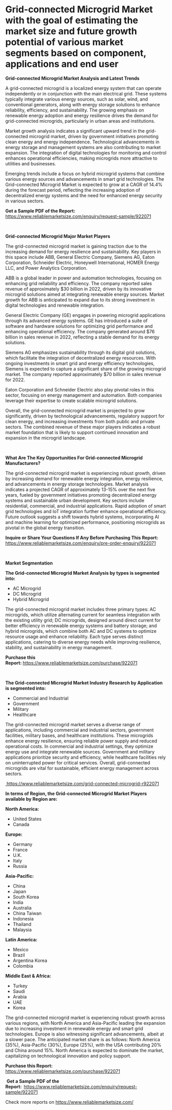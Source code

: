 <p><h1>Grid-connected Microgrid Market with the goal of estimating the market size and future growth potential of various market segments based on component, applications and end user</h1></p><p><strong>Grid-connected Microgrid Market Analysis and Latest Trends</strong></p>
<p><p>A grid-connected microgrid is a localized energy system that can operate independently or in conjunction with the main electrical grid. These systems typically integrate various energy sources, such as solar, wind, and conventional generators, along with energy storage solutions to enhance reliability, efficiency, and sustainability. The growing emphasis on renewable energy adoption and energy resilience drives the demand for grid-connected microgrids, particularly in urban areas and institutions.</p><p>Market growth analysis indicates a significant upward trend in the grid-connected microgrid market, driven by government initiatives promoting clean energy and energy independence. Technological advancements in energy storage and management systems are also contributing to market expansion. The integration of digital technologies for monitoring and control enhances operational efficiencies, making microgrids more attractive to utilities and businesses.</p><p>Emerging trends include a focus on hybrid microgrid systems that combine various energy sources and advancements in smart grid technologies. The Grid-connected Microgrid Market is expected to grow at a CAGR of 14.4% during the forecast period, reflecting the increasing adoption of decentralized energy systems and the need for enhanced energy security in various sectors.</p></p>
<p><strong>Get a Sample PDF of the Report:&nbsp;</strong> <a href="https://www.reliablemarketsize.com/enquiry/request-sample/922071?utm_campaign=2444&utm_medium=2&utm_source=Github&utm_content=ia&utm_term=07042025&utm_id=grid-connected-microgrid">https://www.reliablemarketsize.com/enquiry/request-sample/922071</a></p>
<p>&nbsp;</p>
<p><strong>Grid-connected Microgrid Major Market Players</strong></p>
<p><p>The grid-connected microgrid market is gaining traction due to the increasing demand for energy resilience and sustainability. Key players in this space include ABB, General Electric Company, Siemens AG, Eaton Corporation, Schneider Electric, Honeywell International, HOMER Energy LLC, and Power Analytics Corporation.</p><p>ABB is a global leader in power and automation technologies, focusing on enhancing grid reliability and efficiency. The company reported sales revenue of approximately $30 billion in 2022, driven by its innovative microgrid solutions aimed at integrating renewable energy sources. Market growth for ABB is anticipated to expand due to its strong investment in digital technologies and renewable integration.</p><p>General Electric Company (GE) engages in powering microgrid applications through its advanced energy systems. GE has introduced a suite of software and hardware solutions for optimizing grid performance and enhancing operational efficiency. The company generated around $76 billion in sales revenue in 2022, reflecting a stable demand for its energy solutions.</p><p>Siemens AG emphasizes sustainability through its digital grid solutions, which facilitate the integration of decentralized energy resources. With ongoing investments in smart grid and energy efficiency technologies, Siemens is expected to capture a significant share of the growing microgrid market. The company reported approximately $70 billion in sales revenue for 2022.</p><p>Eaton Corporation and Schneider Electric also play pivotal roles in this sector, focusing on energy management and automation. Both companies leverage their expertise to create scalable microgrid solutions.</p><p>Overall, the grid-connected microgrid market is projected to grow significantly, driven by technological advancements, regulatory support for clean energy, and increasing investments from both public and private sectors. The combined revenue of these major players indicates a robust market foundation that is likely to support continued innovation and expansion in the microgrid landscape.</p></p>
<p>&nbsp;</p>
<p><strong>What Are The Key Opportunities For Grid-connected Microgrid Manufacturers?</strong></p>
<p><p>The grid-connected microgrid market is experiencing robust growth, driven by increasing demand for renewable energy integration, energy resilience, and advancements in energy storage technologies. Market analysis indicates a projected CAGR of approximately 13-15% over the next five years, fueled by government initiatives promoting decentralized energy systems and sustainable urban development. Key sectors include residential, commercial, and industrial applications. Rapid adoption of smart grid technologies and IoT integration further enhance operational efficiency. Future outlook suggests a shift towards hybrid systems, incorporating AI and machine learning for optimized performance, positioning microgrids as pivotal in the global energy transition.</p></p>
<p><strong>Inquire or Share Your Questions If Any Before Purchasing This Report:</strong> <a href="https://www.reliablemarketsize.com/enquiry/pre-order-enquiry/922071?utm_campaign=2444&utm_medium=2&utm_source=Github&utm_content=ia&utm_term=07042025&utm_id=grid-connected-microgrid">https://www.reliablemarketsize.com/enquiry/pre-order-enquiry/922071</a></p>
<p>&nbsp;</p>
<p><strong>Market Segmentation</strong></p>
<p><strong>The Grid-connected Microgrid Market Analysis by types is segmented into:</strong></p>
<p><ul><li>AC Microgrid</li><li>DC Microgrid</li><li>Hybrid Microgrid</li></ul></p>
<p><p>The grid-connected microgrid market includes three primary types: AC microgrids, which utilize alternating current for seamless integration with the existing utility grid; DC microgrids, designed around direct current for better efficiency in renewable energy systems and battery storage; and hybrid microgrids, which combine both AC and DC systems to optimize resource usage and enhance reliability. Each type serves distinct applications, catering to diverse energy needs while improving resilience, stability, and sustainability in energy management.</p></p>
<p><strong>Purchase this Report:&nbsp;</strong><a href="https://www.reliablemarketsize.com/purchase/922071?utm_campaign=2444&utm_medium=2&utm_source=Github&utm_content=ia&utm_term=07042025&utm_id=grid-connected-microgrid">https://www.reliablemarketsize.com/purchase/922071</a></p>
<p>&nbsp;</p>
<p><strong>The Grid-connected Microgrid Market Industry Research by Application is segmented into:</strong></p>
<p><ul><li>Commercial and Industrial</li><li>Government</li><li>Military</li><li>Healthcare</li></ul></p>
<p><p>The grid-connected microgrid market serves a diverse range of applications, including commercial and industrial sectors, government facilities, military bases, and healthcare institutions. These microgrids enhance energy resilience, ensuring reliable power supply and reduced operational costs. In commercial and industrial settings, they optimize energy use and integrate renewable sources. Government and military applications prioritize security and efficiency, while healthcare facilities rely on uninterrupted power for critical services. Overall, grid-connected microgrids are vital for sustainable, efficient energy management across sectors.</p></p>
<p><a href="https://www.reliablemarketsize.com/grid-connected-microgrid-r922071?utm_campaign=2444&utm_medium=2&utm_source=Github&utm_content=ia&utm_term=07042025&utm_id=grid-connected-microgrid">&nbsp;https://www.reliablemarketsize.com/grid-connected-microgrid-r922071</a></p>
<p><strong>In terms of Region, the Grid-connected Microgrid Market Players available by Region are:</strong></p>
<p>
    <p> <strong> North America: </strong>
        <ul>
            <li>United States</li>
            <li>Canada</li>
        </ul>
        </p> 
    <p> <strong> Europe: </strong>
        <ul>
            <li>Germany</li>
            <li>France</li>
            <li>U.K.</li>
            <li>Italy</li>
            <li>Russia</li>
        </ul>
        </p> 
    <p> <strong> Asia-Pacific: </strong>
        <ul>
            <li>China</li>
            <li>Japan</li>
            <li>South Korea</li>
            <li>India</li>
            <li>Australia</li>
            <li>China Taiwan</li>
            <li>Indonesia</li>
            <li>Thailand</li>
            <li>Malaysia</li>
        </ul>
        </p> 
    <p> <strong> Latin America: </strong>
        <ul>
            <li>Mexico</li>
            <li>Brazil</li>
            <li>Argentina Korea</li>
            <li>Colombia</li>
        </ul>
        </p> 
    <p> <strong> Middle East & Africa: </strong>
        <ul>
            <li>Turkey</li>
            <li>Saudi</li>
            <li>Arabia</li>
            <li>UAE</li>
            <li>Korea</li>
        </ul>
    </p>
    </p>
<p><p>The grid-connected microgrid market is experiencing robust growth across various regions, with North America and Asia-Pacific leading the expansion due to increasing investment in renewable energy and smart grid technologies. Europe is also witnessing significant advancements, albeit at a slower pace. The anticipated market share is as follows: North America (35%), Asia-Pacific (30%), Europe (25%), with the USA contributing 20% and China around 15%. North America is expected to dominate the market, capitalizing on technological innovation and policy support.</p></p>
<p><strong>Purchase this Report: </strong><a href="https://www.reliablemarketsize.com/purchase/922071?utm_campaign=2444&utm_medium=2&utm_source=Github&utm_content=ia&utm_term=07042025&utm_id=grid-connected-microgrid">https://www.reliablemarketsize.com/purchase/922071</a></p>
<p>&nbsp;<strong>Get a Sample PDF of the Report:&nbsp;&nbsp;</strong><a href="https://www.reliablemarketsize.com/enquiry/request-sample/922071?utm_campaign=2444&utm_medium=2&utm_source=Github&utm_content=ia&utm_term=07042025&utm_id=grid-connected-microgrid">https://www.reliablemarketsize.com/enquiry/request-sample/922071</a></p>
<p><strong></strong></p>
<p>Check more reports on <a href="https://www.reliablemarketsize.com/?utm_campaign=2444&utm_medium=2&utm_source=Github&utm_content=ia&utm_term=07042025&utm_id=grid-connected-microgrid">https://www.reliablemarketsize.com/</a></p>